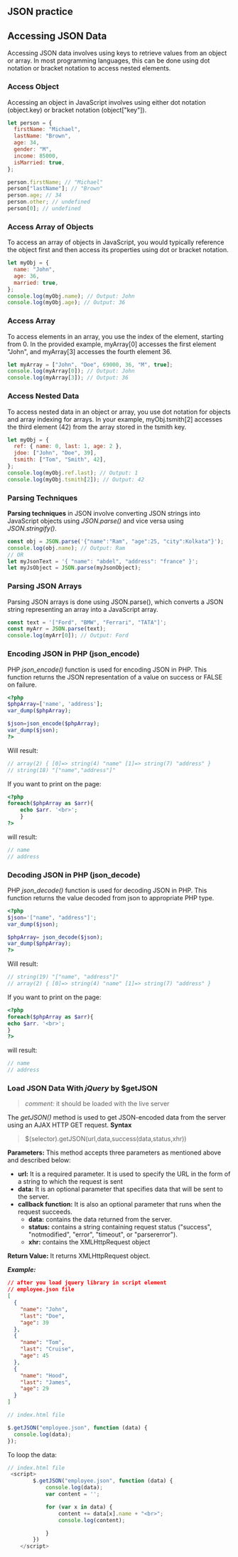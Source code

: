 ## JSON practice

## **Accessing JSON Data**

Accessing JSON data involves using keys to retrieve values from an object or array. In most programming languages, this can be done using dot notation or bracket notation to access nested elements.

### Access Object

Accessing an object in JavaScript involves using either dot notation (object.key) or bracket notation (object["key"]).

```javascript
let person = {
  firstName: "Michael",
  lastName: "Brown",
  age: 34,
  gender: "M",
  income: 85000,
  isMarried: true,
};

person.firstName; // "Michael"
person["lastName"]; // "Brown"
person.age; // 34
person.other; // undefined
person[0]; // undefined
```

### Access Array of Objects

To access an array of objects in JavaScript, you would typically reference the object first and then access its properties using dot or bracket notation.

```javascript
let myObj = {
  name: "John",
  age: 36,
  married: true,
};
console.log(myObj.name); // Output: John
console.log(myObj.age); // Output: 36
```

### Access Array

To access elements in an array, you use the index of the element, starting from 0. In the provided example, myArray[0] accesses the first element "John", and myArray[3] accesses the fourth element 36.

```javascript
let myArray = ["John", "Doe", 69000, 36, "M", true];
console.log(myArray[0]); // Output: John
console.log(myArray[3]); // Output: 36
```

### Access Nested Data

To access nested data in an object or array, you use dot notation for objects and array indexing for arrays. In your example, myObj.tsmith[2] accesses the third element (42) from the array stored in the tsmith key.

```javascript
let myObj = {
  ref: { name: 0, last: 1, age: 2 },
  jdoe: ["John", "Doe", 39],
  tsmith: ["Tom", "Smith", 42],
};
console.log(myObj.ref.last); // Output: 1
console.log(myObj.tsmith[2]); // Output: 42
```

### Parsing Techniques

**Parsing techniques** in JSON involve converting JSON strings into JavaScript objects using _JSON.parse()_ and vice versa using _JSON.stringify()_.

```javascript
const obj = JSON.parse('{"name":"Ram", "age":25, "city":Kolkata"}');
console.log(obj.name); // Output: Ram
// OR
let myJsonText = '{ "name": "abdel", "address": "france" }';
let myJsObject = JSON.parse(myJsonObject);
```

### Parsing JSON Arrays

Parsing JSON arrays is done using JSON.parse(), which converts a JSON string representing an array into a JavaScript array.

```javascript
const text = '["Ford", "BMW", "Ferrari", "TATA"]';
const myArr = JSON.parse(text);
console.log(myArr[0]); // Output: Ford
```

### Encoding JSON in PHP (json_encode)

PHP _json_encode()_ function is used for encoding JSON in PHP. This function returns the JSON representation of a value on success or FALSE on failure.

```php
<?php
$phpArray=['name', 'address'];
var_dump($phpArray);

$json=json_encode($phpArray);
var_dump($json);
?>
```

Will result:

```php
// array(2) { [0]=> string(4) "name" [1]=> string(7) "address" }
// string(18) "["name","address"]"
```

If you want to print on the page:

```php
<?php
foreach($phpArray as $arr){
    echo $arr. '<br>';
    }
?>
```

will result:

```php
// name
// address
```

### Decoding JSON in PHP (json_decode)

PHP _json_decode()_ function is used for decoding JSON in PHP. This function returns the value decoded from json to appropriate PHP type.

```php
<?php
$json='["name", "address"]';
var_dump($json);

$phpArray= json_decode($json);
var_dump($phpArray);
?>
```

Will result:

```php
// string(19) "["name", "address"]"
// array(2) { [0]=> string(4) "name" [1]=> string(7) "address" }
```

If you want to print on the page:

```php
<?php
foreach($phpArray as $arr){
echo $arr. '<br>';
}
?>
```

will result:

```php
// name
// address
```

### Load JSON Data With _jQuery_ by **$getJSON**

> _comment:_ it should be loaded with the live server

The _getJSON()_ method is used to get JSON-encoded data from the server using an AJAX HTTP GET request.
**Syntax**

> $(selector).getJSON(url,data,success(data,status,xhr))

**Parameters:** This method accepts three parameters as mentioned above and described below:

- **url:** It is a required parameter. It is used to specify the URL in the form of a string to which the request is sent
- **data:** It is an optional parameter that specifies data that will be sent to the server.
- **callback function:** It is also an optional parameter that runs when the request succeeds.
  - **data:** contains the data returned from the server.
  - **status:** contains a string containing request status ("success", "notmodified", "error", "timeout", or "parsererror").
  - **xhr:** contains the XMLHttpRequest object

**Return Value:** It returns XMLHttpRequest object.

**_Example:_**

```json
// after you load jquery library in script element
// employee.json file
[
  {
    "name": "John",
    "last": "Doe",
    "age": 39
  },
  {
    "name": "Tom",
    "last": "Cruise",
    "age": 45
  },
  {
    "name": "Hood",
    "last": "James",
    "age": 29
  }
]
```

```javascript
// index.html file

$.getJSON("employee.json", function (data) {
  console.log(data);
});
```

To loop the data:

```javascript
// index.html file
 <script>
        $.getJSON("employee.json", function (data) {
            console.log(data);
            var content = '';

            for (var x in data) {
                content += data[x].name + "<br>";
                console.log(content);

            }
        })
    </script>
```
